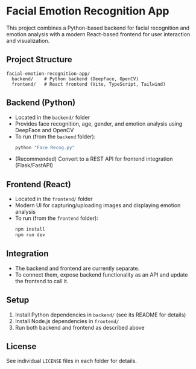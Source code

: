 # Facial Emotion Recognition App

This project combines a Python-based backend for facial recognition and emotion analysis with a modern React-based frontend for user interaction and visualization.

## Project Structure

```
facial-emotion-recognition-app/
  backend/    # Python backend (DeepFace, OpenCV)
  frontend/   # React frontend (Vite, TypeScript, Tailwind)
```

## Backend (Python)
- Located in the `backend/` folder
- Provides face recognition, age, gender, and emotion analysis using DeepFace and OpenCV
- To run (from the `backend` folder):
  ```bash
  python "Face Recog.py"
  ```
- (Recommended) Convert to a REST API for frontend integration (Flask/FastAPI)

## Frontend (React)
- Located in the `frontend/` folder
- Modern UI for capturing/uploading images and displaying emotion analysis
- To run (from the `frontend` folder):
  ```bash
  npm install
  npm run dev
  ```

## Integration
- The backend and frontend are currently separate.
- To connect them, expose backend functionality as an API and update the frontend to call it.

## Setup
1. Install Python dependencies in `backend/` (see its README for details)
2. Install Node.js dependencies in `frontend/`
3. Run both backend and frontend as described above

## License
See individual `LICENSE` files in each folder for details. 